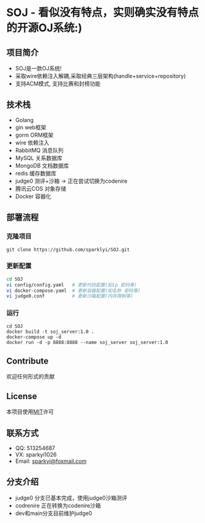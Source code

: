 # SOJ - 看似没有特点，实则确实没有特点的开源OJ系统:)
## 项目简介
- SOJ是一款OJ系统!
- 采取wire依赖注入解耦,采取经典三层架构(handle+service+repository)
- 支持ACM模式, 支持比赛和封榜功能

## 技术栈
- Golang
- gin web框架
- gorm ORM框架
- wire 依赖注入
- RabbitMQ 消息队列
- MySQL 关系数据库
- MongoDB 文档数据库
- redis 缓存数据库
- judge0 测评+沙箱 -> 正在尝试切换为codenire
- 腾讯云COS 对象存储
- Docker 容器化


## 部署流程

### 克隆项目
```shell
git clone https://github.com/sparklyi/SOJ.git
```

### 更新配置
```bash
cd SOJ
vi config/config.yaml   # 更新代码配置(如ip 密码等)
vi docker-compose.yaml  # 更新容器配置(如名称 密码等)
vi judge0.conf          # 更新沙箱配置(内存限制等)
```

###  运行
```shell
cd SOJ
docker build -t soj_server:1.0 .
docker-compose up -d 
docker run -d -p 8888:8888 --name soj_server soj_server:1.0
```

## Contribute
欢迎任何形式的贡献


## License
本项目使用[MIT](https://github.com/sparklyi/SOJ?tab=MIT-1-ov-file)许可

## 联系方式
- QQ: 513254687
- VX: sparkyi1026
- Email: sparkyi@foxmail.com

## 分支介绍
- judge0 分支已基本完成，使用judge0沙箱测评   
- codrenire 正在转换为codenire沙箱   
- dev和main分支目前维护judge0   

